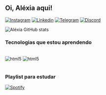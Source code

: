 ## Oi, Aléxia aqui!


[![Instagram](https://img.shields.io/badge/Instagram-E4405F?style=for-the-badge&logo=instagram&logoColor=white)](https://www.instagram.com/atravesdolabirinto/)
[![Linkedin](https://img.shields.io/badge/LinkedIn-0077B5?style=for-the-badge&logo=linkedin&logoColor=white)](https://www.linkedin.com/in/al%C3%A9xia-ramalho-341663221/) [![Telegram](https://img.shields.io/badge/Telegram-2CA5E0?style=for-the-badge&logo=telegram&logoColor=white)](https://www.linkedin.com/in/al%C3%A9xia-ramalho-341663221/) 
[![Discord](https://img.shields.io/badge/Discord-7289DA?style=for-the-badge&logo=discord&logoColor=white)](https://discord.com/channels/lesxia#6743)


![Aléxia GitHub stats](https://github-readme-stats.vercel.app/api?username=lesxia&show_icons=true&theme=dracula)

### Tecnologias que estou aprendendo

<div style="display: inline_block"><br/>
<img align="center" alt="html5" src="https://img.shields.io/badge/Python-3776AB?style=for-the-badge&logo=python&logoColor=white"/>
<img align="center" alt="html5" src="https://img.shields.io/badge/Markdown-000000?style=for-the-badge&logo=markdown&logoColor=white"/>
</div><br/>

### Playlist para estudar

[![Spotify](https://img.shields.io/badge/Spotify-1ED760?&style=for-the-badge&logo=spotify&logoColor=white)](https://open.spotify.com/playlist/7bnPg5K0iQeWWD6cEDpNnk?si=9a44200e19814dfa)

